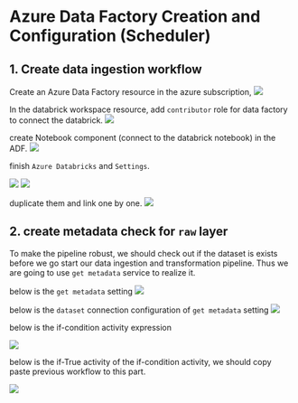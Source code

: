 # Azure Data Factory Creation and Configuration (Scheduler)

## 1. Create data ingestion workflow 

Create an Azure Data Factory resource in the azure subscription, 
![](./README/WechatIMG53.jpg)

In the databrick workspace resource, add `contributor` role for data factory to connect the databrick.
![](./README/WechatIMG52.jpg)

create Notebook component (connect to the databrick notebook) in the ADF.
![](./README/WechatIMG51.jpg)

finish `Azure Databricks` and `Settings`.

![](./README/WechatIMG57.jpg)
![](./README/WechatIMG56.jpg)

duplicate them and link one by one.
![](./README/WechatIMG58.jpg)

## 2. create metadata check for `raw` layer

To make the pipeline robust, we should check out if the dataset is exists before we go start our data ingestion and transformation pipeline. Thus we are going to use `get metadata` service to realize it.

below is the `get metadata` setting
![](./README/WechatIMG61.jpg)

below is the `dataset` connection configuration of `get metadata` setting 
![](./README/WechatIMG60.jpg)

below is the if-condition activity expression

![](./README/WechatIMG63.jpg)

below is the if-True activity of the if-condition activity, we should copy paste previous workflow to this part.

![](./README/WechatIMG62.jpg)




